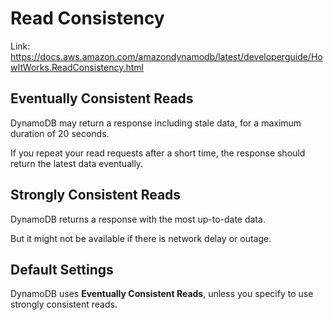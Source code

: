 # Read Consistency

Link: https://docs.aws.amazon.com/amazondynamodb/latest/developerguide/HowItWorks.ReadConsistency.html

## Eventually Consistent Reads
DynamoDB may return a response including stale data, for a maximum duration of 20 seconds.

If you repeat your read requests after a short time, the response should return the latest data eventually.

## Strongly Consistent Reads
DynamoDB returns a response with the most up-to-date data.

But it might not be available if there is network delay or outage.

## Default Settings
DynamoDB uses **Eventually Consistent Reads**, unless you specify to use strongly consistent reads.
